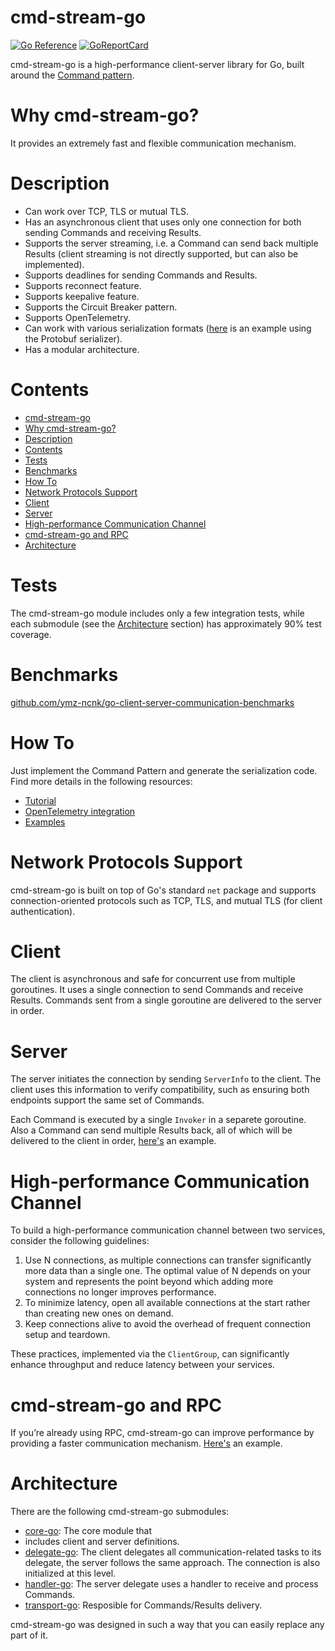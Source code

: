 # cmd-stream-go

[![Go Reference](https://pkg.go.dev/badge/github.com/cmd-stream/cmd-stream-go.svg)](https://pkg.go.dev/github.com/cmd-stream/cmd-stream-go)
[![GoReportCard](https://goreportcard.com/badge/cmd-stream/cmd-stream-go)](https://goreportcard.com/report/github.com/cmd-stream/cmd-stream-go)

cmd-stream-go is a high-performance client-server library for Go, built around 
the [Command pattern](https://ymz-ncnk.medium.com/command-pattern-as-an-api-architecture-style-be9ac25d6d94).

# Why cmd-stream-go?
It provides an extremely fast and flexible communication mechanism.

# Description
- Can work over TCP, TLS or mutual TLS.
- Has an asynchronous client that uses only one connection for both sending 
  Commands and receiving Results.
- Supports the server streaming, i.e. a Command can send back multiple Results
  (client streaming is not directly supported, but can also be implemented).
- Supports deadlines for sending Commands and Results.
- Supports reconnect feature.
- Supports keepalive feature.
- Supports the Circuit Breaker pattern.
- Supports OpenTelemetry.
- Can work with various serialization formats ([here](https://github.com/cmd-stream/examples-go/tree/main/standard_protobuf) is an example using the Protobuf serializer).
- Has a modular architecture.

# Contents
- [cmd-stream-go](#cmd-stream-go)
- [Why cmd-stream-go?](#why-cmd-stream-go)
- [Description](#description)
- [Contents](#contents)
- [Tests](#tests)
- [Benchmarks](#benchmarks)
- [How To](#how-to)
- [Network Protocols Support](#network-protocols-support)
- [Client](#client)
- [Server](#server)
- [High-performance Communication Channel](#high-performance-communication-channel)
- [cmd-stream-go and RPC](#cmd-stream-go-and-rpc)
- [Architecture](#architecture)

# Tests
The cmd-stream-go module includes only a few integration tests, while each 
submodule (see the [Architecture](#architecture) section) has approximately 90% 
test coverage.

# Benchmarks
[github.com/ymz-ncnk/go-client-server-communication-benchmarks](https://github.com/ymz-ncnk/go-client-server-communication-benchmarks)

# How To
Just implement the Command Pattern and generate the serialization code. Find 
more details in the following resources:
- [Tutorial](https://ymz-ncnk.medium.com/cmd-stream-go-tutorial-0276d39c91e8)
- [OpenTelemetry integration](https://ymz-ncnk.medium.com/cmd-stream-go-with-opentelemetry-adeecfbe7987)
- [Examples](https://github.com/cmd-stream/examples-go)

# Network Protocols Support
cmd-stream-go is built on top of Go's standard `net` package and supports 
connection-oriented protocols such as TCP, TLS, and mutual TLS (for client 
authentication).

# Client
The client is asynchronous and safe for concurrent use from multiple goroutines. 
It uses a single connection to send Commands and receive Results. Commands sent 
from a single goroutine are delivered to the server in order.

# Server
The server initiates the connection by sending `ServerInfo` to the client. The 
client uses this information to verify compatibility, such as ensuring both 
endpoints support the same set of Commands.

Each Command is executed by a single `Invoker` in a separete goroutine. Also a 
Command can send multiple Results back, all of which will be delivered to the 
client in order, [here's](https://github.com/cmd-stream/examples-go/tree/main/multi_result) 
an example.

# High-performance Communication Channel
To build a high-performance communication channel between two services, consider 
the following guidelines:
1. Use N connections, as multiple connections can transfer significantly more 
   data than a single one. The optimal value of N depends on your system and 
   represents the point beyond which adding more connections no longer improves 
   performance.
3. To minimize latency, open all available connections at the start rather than 
   creating new ones on demand.
4. Keep connections alive to avoid the overhead of frequent connection setup and 
   teardown.

These practices, implemented via the `ClientGroup`, can significantly enhance 
throughput and reduce latency between your services.

# cmd-stream-go and RPC
If you’re already using RPC, cmd-stream-go can improve performance by providing 
a faster communication mechanism. [Here's](https://github.com/cmd-stream/examples-go/tree/main/rpc) 
an example.

# Architecture
There are the following cmd-stream-go submodules:
- [core-go](https://github.com/cmd-stream/core-go): The core module that 
- includes client and server definitions.
- [delegate-go](https://github.com/cmd-stream/delegate-go): The client delegates
  all communication-related tasks to its delegate, the server follows the same 
  approach. The connection is also initialized at this level.
- [handler-go](https://github.com/cmd-stream/handler-go): The server delegate 
  uses a handler to receive and process Commands.
- [transport-go](https://github.com/cmd-stream/transport-go): Resposible for 
  Commands/Results delivery.

cmd-stream-go was designed in such a way that you can easily replace any part of 
it.